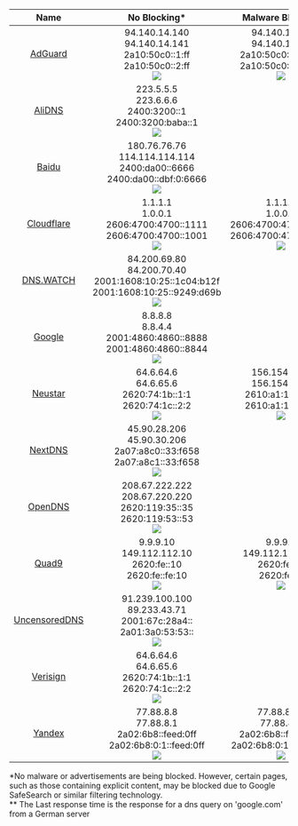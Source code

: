 |                                Name                                 |                                                                                                                    No Blocking*                                                                                                                     |                                                                                                           Malware Blocking                                                                                                           |                                                                                                          Family Friendly                                                                                                           |
|:-------------------------------------------------------------------:|:---------------------------------------------------------------------------------------------------------------------------------------------------------------------------------------------------------------------------------------------------:|:------------------------------------------------------------------------------------------------------------------------------------------------------------------------------------------------------------------------------------:|:----------------------------------------------------------------------------------------------------------------------------------------------------------------------------------------------------------------------------------:|
|            <a href="https://adguard-dns.io/">AdGuard</a>            |           94.140.14.140 <br /> 94.140.14.141 <br /> 2a10:50c0::1:ff <br /> 2a10:50c0::2:ff <br /> <img src="https://up.magisk-dns-servers.xyz/api/badge/1/response?labelPrefix=Last+&color=%23000&labelColor=%23fff&style=for-the-badge">           | 94.140.14.15 <br /> 94.140.15.16 <br /> 2a10:50c0::bad1:ff <br /> 2a10:50c0::bad2:ff <br /> <img src="https://up.magisk-dns-servers.xyz/api/badge/14/response?labelPrefix=Last+&color=%23000&labelColor=%23fff&style=for-the-badge"> | 94.140.14.14 <br /> 94.140.15.15 <br /> 2a10:50c0::ad1:ff <br /> 2a10:50c0::ad2:ff <br /> <img src="https://up.magisk-dns-servers.xyz/api/badge/15/response?labelPrefix=Last+&color=%23000&labelColor=%23fff&style=for-the-badge"> |
|              <a href="https://alidns.com/">AliDNS</a>               |               223.5.5.5 <br /> 223.6.6.6 <br /> 2400:3200::1 <br /> 2400:3200:baba::1 <br /> <img src="https://up.magisk-dns-servers.xyz/api/badge/2/response?labelPrefix=Last+&color=%23000&labelColor=%23fff&style=for-the-badge">                |                                                                                                                                                                                                                                      |                                                                                                                                                                                                                                    |
|            <a href="https://dudns.baidu.com/">Baidu</a>             |       180.76.76.76 <br /> 114.114.114.114 <br /> 2400:da00::6666 <br /> 2400:da00::dbf:0:6666 <br /> <img src="https://up.magisk-dns-servers.xyz/api/badge/3/response?labelPrefix=Last+&color=%23000&labelColor=%23fff&style=for-the-badge">        |                                                                                                                                                                                                                                      |                                                                                                                                                                                                                                    |
|              <a href="https://1.1.1.1/">Cloudflare</a>              |            1.1.1.1 <br /> 1.0.0.1 <br /> 2606:4700:4700::1111 <br /> 2606:4700:4700::1001 <br /> <img src="https://up.magisk-dns-servers.xyz/api/badge/4/response?labelPrefix=Last+&color=%23000&labelColor=%23fff&style=for-the-badge">            |    1.1.1.2 <br /> 1.0.0.2 <br /> 2606:4700:4700::1112 <br /> 2606:4700:4700::1002 <br /> <img src="https://up.magisk-dns-servers.xyz/api/badge/16/response?labelPrefix=Last+&color=%23000&labelColor=%23fff&style=for-the-badge">    |   1.1.1.3 <br /> 1.0.0.3 <br /> 2606:4700:4700::1113 <br /> 2606:4700:4700::1003 <br /> <img src="https://up.magisk-dns-servers.xyz/api/badge/17/response?labelPrefix=Last+&color=%23000&labelColor=%23fff&style=for-the-badge">   |
|             <a href="https://dns.watch/">DNS.WATCH</a>              | 84.200.69.80 <br /> 84.200.70.40 <br /> 2001:1608:10:25::1c04:b12f <br /> 2001:1608:10:25::9249:d69b <br /> <img src="https://up.magisk-dns-servers.xyz/api/badge/5/response?labelPrefix=Last+&color=%23000&labelColor=%23fff&style=for-the-badge"> |
| <a href="https://developers.google.com/speed/public-dns">Google</a> |            8.8.8.8 <br /> 8.8.4.4 <br /> 2001:4860:4860::8888 <br /> 2001:4860:4860::8844 <br /> <img src="https://up.magisk-dns-servers.xyz/api/badge/6/response?labelPrefix=Last+&color=%23000&labelColor=%23fff&style=for-the-badge">            |
|        <a href="https://www.publicdns.neustar/">Neustar</a>         |               64.6.64.6 <br /> 64.6.65.6 <br /> 2620:74:1b::1:1 <br /> 2620:74:1c::2:2 <br /> <img src="https://up.magisk-dns-servers.xyz/api/badge/7/response?labelPrefix=Last+&color=%23000&labelColor=%23fff&style=for-the-badge">               |    156.154.70.2 <br /> 156.154.71.2 <br /> 2610:a1:1018::2 <br /> 2610:a1:1019::2 <br /> <img src="https://up.magisk-dns-servers.xyz/api/badge/18/response?labelPrefix=Last+&color=%23000&labelColor=%23fff&style=for-the-badge">    |   156.154.70.3 <br /> 156.154.71.3 <br /> 2610:a1:1018::3 <br /> 2610:a1:1019::3 <br /> <img src="https://up.magisk-dns-servers.xyz/api/badge/19/response?labelPrefix=Last+&color=%23000&labelColor=%23fff&style=for-the-badge">   |
|              <a href="https://nextdns.io">NextDNS</a>               |        45.90.28.206 <br /> 45.90.30.206 <br /> 2a07:a8c0::33:f658 <br /> 2a07:a8c1::33:f658 <br /> <img src="https://up.magisk-dns-servers.xyz/api/badge/13/response?labelPrefix=Last+&color=%23000&labelColor=%23fff&style=for-the-badge">         |
|           <a href="https://www.opendns.com/">OpenDNS</a>            |          208.67.222.222 <br /> 208.67.220.220 <br /> 2620:119:35::35 <br /> 2620:119:53::53 <br /> <img src="https://up.magisk-dns-servers.xyz/api/badge/8/response?labelPrefix=Last+&color=%23000&labelColor=%23fff&style=for-the-badge">          |
|             <a href="https://www.quad9.net/">Quad9</a>              |               9.9.9.10 <br /> 149.112.112.10 <br /> 2620:fe::10 <br /> 2620:fe::fe:10 <br /> <img src="https://up.magisk-dns-servers.xyz/api/badge/9/response?labelPrefix=Last+&color=%23000&labelColor=%23fff&style=for-the-badge">                |         9.9.9.9 <br /> 149.112.112.112 <br /> 2620:fe::fe <br /> 2620:fe::9 <br /> <img src="https://up.magisk-dns-servers.xyz/api/badge/20/response?labelPrefix=Last+&color=%23000&labelColor=%23fff&style=for-the-badge">          |      9.9.9.11 <br /> 149.112.112.11 <br /> 2620:fe::11 <br /> 2620:fe::fe:11 <br /> <img src="https://up.magisk-dns-servers.xyz/api/badge/21/response?labelPrefix=Last+&color=%23000&labelColor=%23fff&style=for-the-badge">       |
|     <a href="https://blog.uncensoreddns.org/">UncensoredDNS</a>     |          91.239.100.100 <br /> 89.233.43.71 <br /> 2001:67c:28a4:: <br /> 2a01:3a0:53:53:: <br /> <img src="https://up.magisk-dns-servers.xyz/api/badge/10/response?labelPrefix=Last+&color=%23000&labelColor=%23fff&style=for-the-badge">          |
|          <a href="https://www.verisign.com/">Verisign</a>           |              64.6.64.6 <br /> 64.6.65.6 <br /> 2620:74:1b::1:1 <br /> 2620:74:1c::2:2 <br /> <img src="https://up.magisk-dns-servers.xyz/api/badge/11/response?labelPrefix=Last+&color=%23000&labelColor=%23fff&style=for-the-badge">               |
|            <a href="https://dns.yandex.com/">Yandex</a>             |         77.88.8.8 <br /> 77.88.8.1 <br /> 2a02:6b8::feed:0ff <br /> 2a02:6b8:0:1::feed:0ff <br /> <img src="https://up.magisk-dns-servers.xyz/api/badge/12/response?labelPrefix=Last+&color=%23000&labelColor=%23fff&style=for-the-badge">          | 77.88.8.88 <br /> 77.88.8.2 <br /> 2a02:6b8::feed:bad  <br /> 2a02:6b8:0:1::feed:bad <br /> <img src="https://up.magisk-dns-servers.xyz/api/badge/23/response?labelPrefix=Last+&color=%23000&labelColor=%23fff&style=for-the-badge"> | 77.88.8.7 <br /> 77.88.8.3 <br /> 2a02:6b8::feed:a11 <br /> 2a02:6b8:0:1::feed:a11 <br /> <img src="https://up.magisk-dns-servers.xyz/api/badge/22/response?labelPrefix=Last+&color=%23000&labelColor=%23fff&style=for-the-badge"> |

*No malware or advertisements are being blocked. However, certain pages, such as those containing explicit content, may
be blocked due to Google SafeSearch or similar filtering technology.  <br />
** The Last response time is the response for a dns query on 'google.com' from a German server
